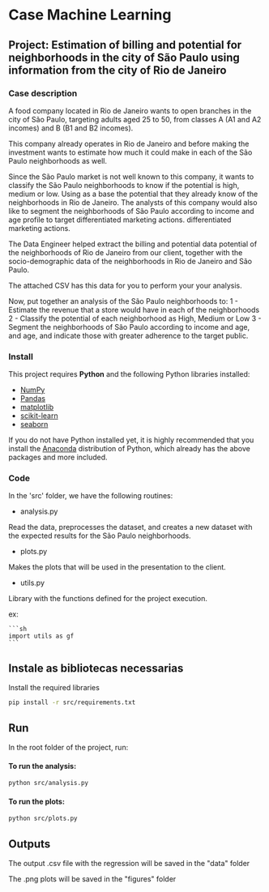 # Case Machine Learning
## Project: Estimation of billing and potential for neighborhoods in the city of São Paulo using information from the city of Rio de Janeiro

### Case description 

A food company located in Rio de Janeiro wants to open branches in the city of São Paulo, targeting adults aged 25 to 50, from classes A (A1 and A2 incomes) and B (B1 and B2 incomes).

This company already operates in Rio de Janeiro and before making the investment wants to estimate how much it could make in each of the São Paulo neighborhoods as well.

Since the São Paulo market is not well known to this company, it wants to classify the São Paulo neighborhoods to know if the potential is high, medium or low. Using as a base the potential that they already know of the neighborhoods in Rio de Janeiro. The analysts of this company would also like to segment the neighborhoods of São Paulo according to income and age profile to target differentiated marketing actions. differentiated marketing actions.

The Data Engineer helped extract the billing and potential data potential of the neighborhoods of Rio de Janeiro from our client, together with the socio-demographic data of the neighborhoods in Rio de Janeiro and São Paulo.

The attached CSV has this data for you to perform your your analysis.

Now, put together an analysis of the São Paulo neighborhoods to:
1 - Estimate the revenue that a store would have in each of the neighborhoods
2 - Classify the potential of each neighborhood as High, Medium or Low
3 - Segment the neighborhoods of São Paulo according to income and age, and
age, and indicate those with greater adherence to the target public.

### Install

This project requires **Python** and the following Python libraries installed:

- [NumPy](http://www.numpy.org/)
- [Pandas](http://pandas.pydata.org/)
- [matplotlib](http://matplotlib.org/)
- [scikit-learn](http://scikit-learn.org/stable/)
- [seaborn](https://seaborn.pydata.org/)

If you do not have Python installed yet, it is highly recommended that you install the [Anaconda](https://www.anaconda.com/download/) distribution of Python, which already has the above packages and more included. 


### Code

In the 'src' folder, we have the following routines:

- analysis.py

Read the data, preprocesses the dataset, and creates a new dataset with the expected results for the São Paulo neighborhoods.

- plots.py

Makes the plots that will be used in the presentation to the client.

- utils.py

Library with the functions defined for the project execution. 

ex: 

	```sh
	import utils as gf
	```


## Instale as bibliotecas necessarias

Install the required libraries

```sh
pip install -r src/requirements.txt
```


## Run

In the root folder of the project, run:

#### To run the analysis:
```sh
python src/analysis.py
```

#### To run the plots:
```sh
python src/plots.py
```

## Outputs

The output .csv file with the regression will be saved in the "data" folder

The .png plots will be saved in the "figures" folder